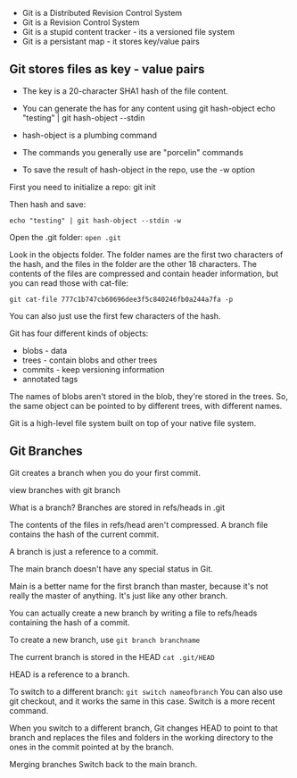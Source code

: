 - Git is a Distributed Revision Control System
- Git is a Revision Control System
- Git is a stupid content tracker - its a versioned file system
- Git is a persistant map - it stores key/value pairs

## Git stores files as key - value pairs

- The key is a 20-character SHA1 hash of the file content.
- You can generate the has for any content using git hash-object
  echo "testing" | git hash-object --stdin

- hash-object is a plumbing command

- The commands you generally use are "porcelin" commands

- To save the result of hash-object in the repo, use the -w option

First you need to initialize a repo:
git init

Then hash and save:

`echo "testing" | git hash-object --stdin -w`

Open the .git folder: `open .git`

Look in the objects folder.
The folder names are the first two characters of the hash, and the files in the folder are the other 18 characters. The contents of the files are compressed and contain header information, but you can read those with cat-file:

`git cat-file 777c1b747cb60696dee3f5c840246fb0a244a7fa -p`

You can also just use the first few characters of the hash.

Git has four different kinds of objects:

- blobs - data
- trees - contain blobs and other trees
- commits - keep versioning information
- annotated tags

The names of blobs aren't stored in the blob, they're stored in the trees. So, the same object can be pointed to by different trees, with different names.

Git is a high-level file system built on top of your native file system.

## Git Branches

Git creates a branch when you do your first commit.

view branches with git branch

What is a branch?
Branches are stored in refs/heads in .git

The contents of the files in refs/head aren't compressed. A branch file contains the hash of the current commit.

A branch is just a reference to a commit.

The main branch doesn't have any special status in Git.

Main is a better name for the first branch than master, because it's not really the master of anything. It's just like any other branch.

You can actually create a new branch by writing a file to refs/heads containing the hash of a commit.

To create a new branch, use `git branch branchname`

The current branch is stored in the HEAD
`cat .git/HEAD`

HEAD is a reference to a branch.

To switch to a different branch:
`git switch nameofbranch`
You can also use git checkout, and it works the same in this case. Switch is a more recent command.

When you switch to a different branch, Git changes HEAD to point to that branch and replaces the files and folders in the working directory to the ones in the commit pointed at by the branch.

Merging branches
Switch back to the main branch.
